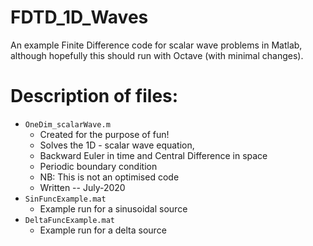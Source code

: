 # FDTD_1D_Waves
An example Finite Difference code for scalar wave problems in Matlab, although hopefully this should run with Octave (with minimal changes).
# Description of files:
* `OneDim_scalarWave.m`
  * Created for the purpose of fun!
  * Solves the 1D - scalar wave equation,
  * Backward Euler in time and Central Difference in space
  * Periodic boundary condition
  * NB: This is not an optimised code
  * Written -- July-2020
* `SinFuncExample.mat`
  * Example run for a sinusoidal source
* `DeltaFuncExample.mat`
  * Example run for a delta source
